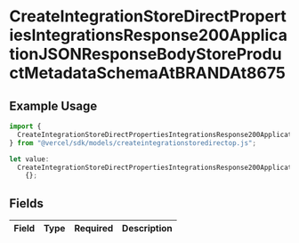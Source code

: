 # CreateIntegrationStoreDirectPropertiesIntegrationsResponse200ApplicationJSONResponseBodyStoreProductMetadataSchemaAtBRANDAt8675

## Example Usage

```typescript
import {
  CreateIntegrationStoreDirectPropertiesIntegrationsResponse200ApplicationJSONResponseBodyStoreProductMetadataSchemaAtBRANDAt8675,
} from "@vercel/sdk/models/createintegrationstoredirectop.js";

let value:
  CreateIntegrationStoreDirectPropertiesIntegrationsResponse200ApplicationJSONResponseBodyStoreProductMetadataSchemaAtBRANDAt8675 =
    {};
```

## Fields

| Field       | Type        | Required    | Description |
| ----------- | ----------- | ----------- | ----------- |